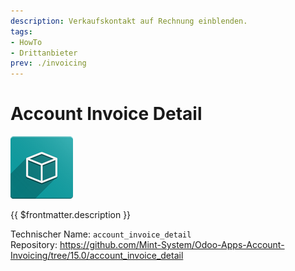 ```yaml
---
description: Verkaufskontakt auf Rechnung einblenden.
tags:
- HowTo
- Drittanbieter
prev: ./invoicing
---
```

# Account Invoice Detail

![icon_oms_box](assets/icon_oms_box.png)

{{ $frontmatter.description }}

Technischer Name: `account_invoice_detail`\
Repository: <https://github.com/Mint-System/Odoo-Apps-Account-Invoicing/tree/15.0/account_invoice_detail>
